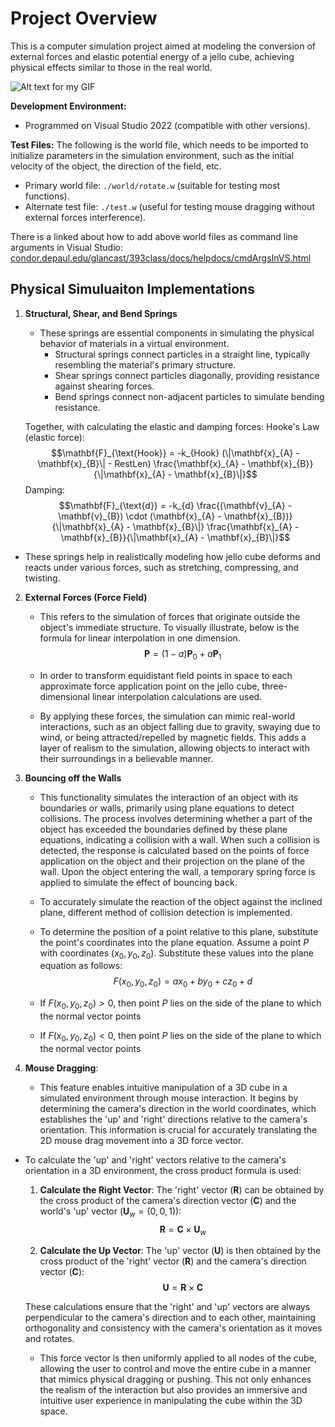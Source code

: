 # Project Overview

This is a computer simulation project aimed at modeling the conversion of external forces and elastic potential energy of a jello cube, achieving physical effects similar to those in the real world.

![Alt text for my GIF](images/CubeAnime.gif)


**Development Environment:**
- Programmed on Visual Studio 2022 (compatible with other versions).

**Test Files:**
The following is the world file, which needs to be imported to initialize parameters in the simulation environment, such as the initial velocity of the object, the direction of the field, etc.

- Primary world file: `./world/rotate.w` (suitable for testing most functions).
- Alternate test file: `./test.w` (useful for testing mouse dragging without external forces interference).

There is a linked about how to add above world files as command line arguments in Visual Studio:
[condor.depaul.edu/glancast/393class/docs/helpdocs/cmdArgsInVS.html](https://condor.depaul.edu/glancast/393class/docs/helpdocs/cmdArgsInVS.html)

## Physical Simuluaiton Implementations

1. **Structural, Shear, and Bend Springs**
   - These springs are essential components in simulating the physical behavior of materials in a virtual environment. 
	   - Structural springs connect particles in a straight line, typically resembling the material's primary structure. 
	   - Shear springs connect particles diagonally, providing resistance against shearing forces. 
	   - Bend springs connect non-adjacent particles to simulate bending resistance. 
	
	Together, with calculating the elastic and damping forces:
	Hooke's Law (elastic force): $$\mathbf{F}_{\text{Hook}} = -k_{Hook} (\|\mathbf{x}_{A} - \mathbf{x}_{B}\| - RestLen) \frac{\mathbf{x}_{A} - \mathbf{x}_{B}}{\|\mathbf{x}_{A} - \mathbf{x}_{B}\|}$$
	Damping:
	 $$\mathbf{F}_{\text{d}} = -k_{d} \frac{(\mathbf{v}_{A} - \mathbf{v}_{B}) \cdot (\mathbf{x}_{A} - \mathbf{x}_{B})}{\|\mathbf{x}_{A} - \mathbf{x}_{B}\|} \frac{\mathbf{x}_{A} - \mathbf{x}_{B}}{\|\mathbf{x}_{A} - \mathbf{x}_{B}\|}$$
- These springs help in realistically modeling how jello cube deforms and reacts under various forces, such as stretching, compressing, and twisting.

2. **External Forces (Force Field)**
   - This refers to the simulation of forces that originate outside the object's immediate structure. To visually illustrate, below is the formula for linear interpolation in one dimension. 
$$
\mathbf{P} = (1 - a) \mathbf{P}_0 + a \mathbf{P}_1
$$
   - In order to transform equidistant field points in space to each approximate force application point on the jello cube, three-dimensional linear interpolation calculations are used.

   - By applying these forces, the simulation can mimic real-world interactions, such as an object falling due to gravity, swaying due to wind, or being attracted/repelled by magnetic fields. This adds a layer of realism to the simulation, allowing objects to interact with their surroundings in a believable manner.

3. **Bouncing off the Walls**
   - This functionality simulates the interaction of an object with its boundaries or walls, primarily using plane equations to detect collisions. The process involves determining whether a part of the object has exceeded the boundaries defined by these plane equations, indicating a collision with a wall. When such a collision is detected, the response is calculated based on the points of force application on the object and their projection on the plane of the wall. Upon the object entering the wall, a temporary spring force is applied to simulate the effect of bouncing back.
   
   - To accurately simulate the reaction of the object against the inclined plane, different method of collision detection is implemented. 
   - To determine the position of a point relative to this plane, substitute the point's coordinates into the plane equation. Assume a point $P$ with coordinates $(x_0, y_0, z_0)$. Substitute these values into the plane equation as follows: 
   $$F(x_0,y_0,z_0) = ax_0 + by_0 + cz_0 + d $$
	- If $F(x_0,y_0,z_0) > 0$, then point $P$ lies on the side of the plane to which the normal vector points
	- If $F(x_0,y_0,z_0) < 0$, then point $P$ lies on the side of the plane to which the normal vector points
   
4. **Mouse Dragging**: 
   - This feature enables intuitive manipulation of a 3D cube in a simulated environment through mouse interaction. It begins by determining the camera's direction in the world coordinates, which establishes the 'up' and 'right' directions relative to the camera's orientation. This information is crucial for accurately translating the 2D mouse drag movement into a 3D force vector. 
- To calculate the 'up' and 'right' vectors relative to the camera's orientation in a 3D environment, the cross product formula is used:

	1. **Calculate the Right Vector**:
	   The 'right' vector $(\mathbf{R})$ can be obtained by the cross product of the camera's direction vector $(\mathbf{C})$ and the world's 'up' vector $(\mathbf{U}_w = (0, 0, 1))$:
	   $$ \mathbf{R} = \mathbf{C} \times \mathbf{U}_w $$
	
	2. **Calculate the Up Vector**:
	   The 'up' vector $(\mathbf{U})$ is then obtained by the cross product of the 'right' vector $(\mathbf{R})$ and the camera's direction vector $(\mathbf{C})$:
	   $$ \mathbf{U} = \mathbf{R} \times \mathbf{C} $$
	
	These calculations ensure that the 'right' and 'up' vectors are always perpendicular to the camera's direction and to each other, maintaining orthogonality and consistency with the camera's orientation as it moves and rotates.

   
   - This force vector is then uniformly applied to all nodes of the cube, allowing the user to control and move the entire cube in a manner that mimics physical dragging or pushing. This not only enhances the realism of the interaction but also provides an immersive and intuitive user experience in manipulating the cube within the 3D space.